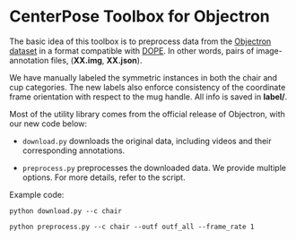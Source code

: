 # CenterPose Toolbox for Objectron

The basic idea of this toolbox is to preprocess data from the [Objectron dataset](https://github.com/google-research-datasets/Objectron)  in a format compatible with [DOPE](https://github.com/NVlabs/Deep_Object_Pose).  In other words, pairs of image-annotation files, (**XX.img**, **XX.json**).

We have manually labeled the symmetric instances in both the chair and cup categories. The new labels also enforce consistency of the coordinate frame orientation with respect to the mug handle. All info is saved in **label/**.

Most of the utility library comes from the official release of Objectron, with our new code below:

- `download.py` downloads the original data, including videos and their corresponding annotations. 

- `preprocess.py` preprocesses the downloaded data. We provide multiple options. For more details, refer to the script.

Example code:

`python download.py --c chair`

`python preprocess.py --c chair --outf outf_all --frame_rate 1`

